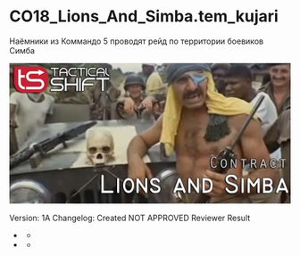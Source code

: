 # CO18_Lions_And_Simba.tem_kujari

Наёмники из Коммандо 5 проводят рейд по территории боевиков Симба


<img src='https://github.com/rempopo/CO18_Lions_And_Simba.tem_kujari/blob/main/overview.jpg?raw=true' />	



Version: 1A
Changelog:
Created
NOT APPROVED
Reviewer	Result
-	-
-	-
